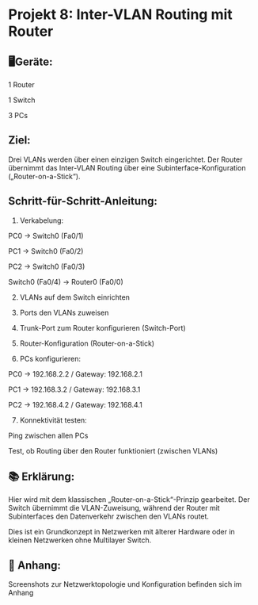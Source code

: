 # Projekt 8: Inter-VLAN Routing mit Router
## 🖥️Geräte:
1 Router 

1 Switch 

3 PCs


## Ziel:    
Drei VLANs werden über einen einzigen Switch eingerichtet. Der Router übernimmt das Inter-VLAN Routing über eine Subinterface-Konfiguration („Router-on-a-Stick“).

## Schritt-für-Schritt-Anleitung:
1) Verkabelung:          

PC0 → Switch0 (Fa0/1)

PC1 → Switch0 (Fa0/2)

PC2 → Switch0 (Fa0/3)

Switch0 (Fa0/4) → Router0 (Fa0/0)

2. VLANs auf dem Switch einrichten 
3. Ports den VLANs zuweisen 
4. Trunk-Port zum Router konfigurieren (Switch-Port)

5. Router-Konfiguration (Router-on-a-Stick)

6. PCs konfigurieren:    

PC0 → 192.168.2.2 / Gateway: 192.168.2.1

PC1 → 192.168.3.2 / Gateway: 192.168.3.1

PC2 → 192.168.4.2 / Gateway: 192.168.4.1


 7. Konnektivität testen:   

Ping zwischen allen PCs

Test, ob Routing über den Router funktioniert (zwischen VLANs)

## 📚 Erklärung:    
Hier wird mit dem klassischen „Router-on-a-Stick“-Prinzip gearbeitet. Der Switch übernimmt die VLAN-Zuweisung, während der Router mit Subinterfaces den Datenverkehr zwischen den VLANs routet.

Dies ist ein Grundkonzept in Netzwerken mit älterer Hardware oder in kleinen Netzwerken ohne Multilayer Switch.

## 📎 Anhang:
Screenshots zur Netzwerktopologie und Konfiguration befinden sich im Anhang
